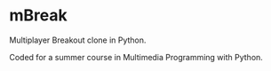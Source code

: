 mBreak
======

Multiplayer Breakout clone in Python.

Coded for a summer course in Multimedia Programming with Python.
